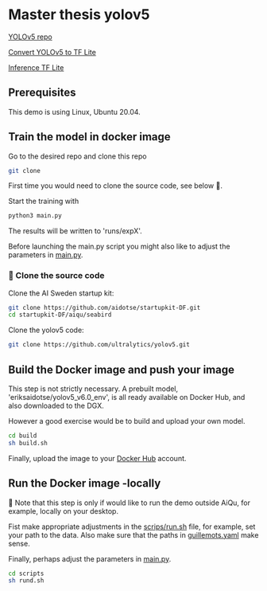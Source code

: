 # Master thesis yolov5

[YOLOv5 repo](https://github.com/ultralytics/yolov5)

[Convert YOLOv5 to TF Lite](https://www.codeproject.com/Articles/5293077/Converting-YOLOv5-PyTorch-Model-Weights-to-TensorF)

[Inference TF Lite](https://www.tensorflow.org/lite/guide/inference)

## Prerequisites
This demo is using Linux, Ubuntu 20.04.

## Train the model in docker image
Go to the desired repo and clone this repo
````bash
git clone 
````
First time you would need to clone the source code, see below :triangular_flag_on_post:.

Start the training with
````bash
python3 main.py
````
The results will be written to 'runs/expX'.

Before launching the main.py script you might also like to adjust the parameters in [main.py](./main.py).

### :triangular_flag_on_post: Clone the source code
Clone the AI Sweden startup kit:
````bash
git clone https://github.com/aidotse/startupkit-DF.git
cd startupkit-DF/aiqu/seabird
````

Clone the yolov5 code:
````bash
git clone https://github.com/ultralytics/yolov5.git
````

## Build the Docker image and push your image
This step is not strictly necessary. A prebuilt model, 'eriksaidotse/yolov5_v6.0_env', is all ready available on Docker Hub, and also downloaded to the DGX.

However a good exercise would be to build and upload your own model.

````bash
cd build
sh build.sh
````
Finally, upload the image to your [Docker Hub](https://hub.docker.com/) account.

## Run the Docker image -locally
:carousel_horse: Note that this step is only if would like to run the demo outside AiQu, for example, locally on your desktop. 

Fist make appropriate adjustments in the [scrips/run.sh](./scripts/run.sh) file, for example, set your path to the data. Also make sure that the paths in [guillemots.yaml](./datadef/guillemots.yaml) make sense.

Finally, perhaps adjust the parameters in [main.py](./main.py).

````bash
cd scripts
sh rund.sh
````